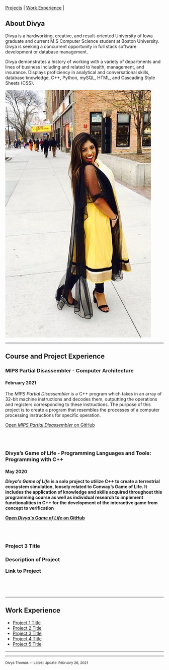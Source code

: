 [Projects](#course-and-project-experience) | [Work Experience](#work-experience) | 


## About Divya

Divya is a hardworking, creative, and result-oriented University of Iowa graduate and current M.S Computer Science student at Boston University. Divya is seeking a concurrent opportunity in full stack software development or database management.

Divya demonstrates a history of working with a variety of departments and lines of business including and related to health, management, and insurance. Displays proficiency in analytical and conversational skills, database knowledge, C++, Python, mySQL, HTML, and Cascading Style Sheets (CSS). 


<img src="images/agnipptpic.jpeg"/>

---

## Course and Project Experience

<h3>MIPS Partial Disassembler - Computer Architecture</h3>
<h4> February 2021 </h4>
  
<p>The <em>MIPS Partial Disassembler</em> is a C++ program which takes in an array of 32-bit machine instructions and decodes them, outputting the operations and registers corresponding to these instructions. The purpose of this project is to create a program that resembles the processes of a computer processing instructions for specific operation.<p>
  
<a href="https://github.com/divthomas22/DivyaThomasPortfolio/tree/main/MIPS_Disassembler">Open <em>MIPS Partial Disassembler</em> on GitHub</a>

<br><br>


<h3>Divya’s Game of Life - Programming Languages and Tools: Programming with C++</h3>
<h4> May 2020 </>
  
<p><em>Divya's Game of Life</em> is a solo project to utilize C++ to create a terrestrial ecosystem simulation, loosely related to Conway’s Game of Life. It includes the application of knowledge and skills acquired throughout this programming course as well as individual research to implement
functionalities in C++ for the development of the interactive game from concept to verification<p>
  
<a href="https://github.com/divthomas22/DivyaThomasPortfolio/tree/main/GameOfLife">Open <em>Divya's Game of Life</em> on GitHub</a>

<br><br>

<h3> Project 3 Title <h3>

Description of Project

Link to Project

<br><br>


---

## Work Experience

- [Project 1 Title](http://example.com/)
- [Project 2 Title](http://example.com/)
- [Project 3 Title](http://example.com/)
- [Project 4 Title](http://example.com/)
- [Project 5 Title](http://example.com/)

---




---
<p style="font-size:11px">Divya Thomas -- Latest Update: February 26, 2021</p>
